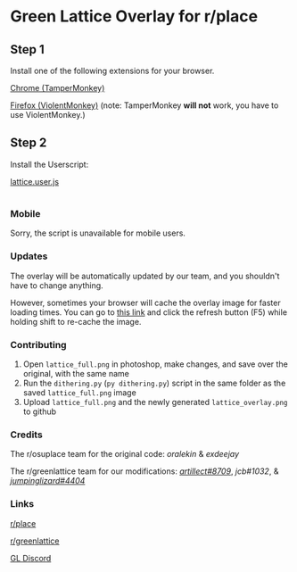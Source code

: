 # Green Lattice Overlay for r/place



## Step 1

Install one of the following extensions for your browser.

[Chrome (TamperMonkey)](https://chrome.google.com/webstore/detail/tampermonkey/dhdgffkkebhmkfjojejmpbldmpobfkfo?hl=en)

[Firefox (ViolentMonkey)](https://addons.mozilla.org/en-US/firefox/addon/violentmonkey/) (note: TamperMonkey __will not__ work, you have to use ViolentMonkey.)

## Step 2

Install the Userscript:

[lattice.user.js](https://raw.githubusercontent.com/jcb1032/greenlattice-place/main/lattice.user.js)

#

### Mobile

Sorry, the script is unavailable for mobile users.

### Updates

The overlay will be automatically updated by our team, and you shouldn't have to change anything.

However, sometimes your browser will cache the overlay image for faster loading times. You can go to [this link](https://raw.githubusercontent.com/jcb1032/greenlattice-place/main/lattice_overlay.png) and click the refresh button (F5) while holding shift to re-cache the image.

### Contributing

1. Open `lattice_full.png` in photoshop, make changes, and save over the original, with the same name
2. Run the `dithering.py` (`py dithering.py`) script in the same folder as the saved `lattice_full.png` image
3. Upload `lattice_full.png` and the newly generated `lattice_overlay.png` to github


### Credits

The r/osuplace team for the original code: _oralekin_ & _exdeejay_

The r/greenlattice team for our modifications: [_artillect#8709_](https://github.com/artillect), _jcb#1032_, & [_jumpinglizard#4404_](https://github.com/BlueRedBlueYellow)

### Links

[r/place](https://www.reddit.com/r/place)

[r/greenlattice](https://www.reddit.com/r/greenlattice)

[GL Discord](https://discord.gg/D38szSvvX3)
